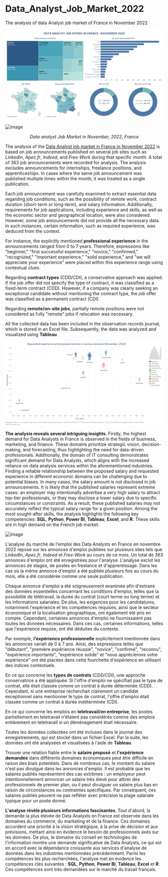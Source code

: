 # Data_Analyst_Job_Market_2022
The analysis of data Analyst job market of France in November 2022

![Dashboard presenting the features of Data Analyst job market during November 2022 in France](https://github.com/Praemuntiacus/Data_Analyst_Job_Market_2022/blob/main/Dashboard%201.png)

![image](https://github.com/Praemuntiacus/Data_Analyst_Job_Market_2022/assets/125415799/125c7f3d-0d19-41d5-8988-8a6183a1d716)

<p align="center">
  <i>Data analyst Job Market in November, 2022, France</i>
</p>

The analysis of the [Data Analyst job market in France in November 2022](https://public.tableau.com/app/profile/roman4891/viz/data_analyst_jobs_november/Dashboard1?publish=yes) is based on job announcements published on several job sites such as *LinkedIn*, *Apec.fr*, *Indeed*, and *Free-Work* during that specific month. A total of 363 job announcements were recorded for analysis. The analysis excludes announcements for internships, freelance positions, and apprenticeships. In cases where the same job announcement was published multiple times within the month, it was treated as a single publication.

Each job announcement was carefully examined to extract essential data regarding job conditions, such as the possibility of remote work, contract duration (short-term or long-term), and salary information. Additionally, requirements for job applications, including experience and skills, as well as the economic sector and geographical location, were also considered. However, some job announcements did not provide all the necessary data. In such instances, certain information, such as required experience, was deduced from the context.

For instance, the explicitly mentioned **professional experience** in the announcements ranged from 0 to 7 years. Therefore, expressions like "beginner," "first successful experience," "novice," "confirmed," "recognized," "important experience," "solid experience," and "we will appreciate your experience" were placed within this experience range using contextual clues.

Regarding **contract types** (CDD/CDI), a conservative approach was applied. If the job offer did not specify the type of contract, it was classified as a fixed-term contract (CDD). However, if a company was clearly seeking an exceptional candidate without mentioning the contract type, the job offer was classified as a permanent contract (CDI).

Regarding **remote/on-site jobs**, partially remote positions were not considered as fully "remote" jobs if relocation was necessary.

All the collected data has been included in the observation records journal, which is stored in an Excel file. Subsequently, the data was analyzed and visualized using **Tableau**.

![relationship of mean salary and requested professional experience in different domains of economy](https://github.com/Praemuntiacus/Data_Analyst_Job_Market_2022/blob/main/salaire_exp.png)

**The analysis reveals several intriguing insights**. Firstly, the highest demand for Data Analysts in France is observed in the fields of business, marketing, and finance. These domains prioritize strategic vision, decision-making, and forecasting, thus highlighting the need for data-driven professionals. Additionally, the domain of IT consulting demonstrates significant demand for Data Analysts, which aligns with the increased reliance on data analysis services within the aforementioned industries.
Finding a reliable relationship between the proposed salary and requested experience in different economic domains can be challenging due to potential biases. In many cases, the salary amount is not disclosed in job announcements. It is likely that the published salaries represent extreme cases: an employer may intentionally advertise a very high salary to attract top-tier professionals, or they may disclose a lower salary due to specific circumstances or constraints. As a result, these published salaries may not accurately reflect the typical salary range for a given position.
Among the most sought-after skills, the analysis highlights the following key competencies: **SQL**, **Python**, **Power BI**, **Tableau**, **Excel**, and **R**. These skills are in high demand on the French job market.

![image](https://github.com/Praemuntiacus/Data_Analyst_Job_Market_2022/assets/125415799/1c09e9ef-5b0f-448a-b188-1aa46e343621)

L'analyse du marché de l'emploi des Data Analysts en France en novembre 2022 repose sur les annonces d'emploi publiées sur plusieurs sites tels que *LinkedIn*, *Apec.fr*, *Indeed* et *Free-Work* au cours de ce mois. Un total de 363 annonces d'emploi ont été enregistrées pour l'analyse. L'analyse exclut les annonces de stages, de postes en freelance et d'apprentissage. Dans les cas où la même annonce d'emploi a été publiée plusieurs fois au cours du mois, elle a été considérée comme une seule publication.

Chaque annonce d'emploi a été soigneusement examinée afin d'extraire des données essentielles concernant les conditions d'emploi, telles que la possibilité de télétravail, la durée du contrat (court terme ou long terme) et les informations salariales. De plus, les exigences pour les candidatures, notamment l'expérience et les compétences requises, ainsi que le secteur économique et la localisation géographique, ont également été pris en compte. Cependant, certaines annonces d'emploi ne fournissaient pas toutes les données nécessaires. Dans ces cas, certaines informations, telles que l'expérience requise, ont été déduites du contexte.

Par exemple, **l'expérience professionnelle** explicitement mentionnée dans les annonces variait de 0 à 7 ans. Ainsi, des expressions telles que "débutant", "première expérience réussie", "novice", "confirmé", "reconnu", "expérience importante", "expérience solide" et "nous apprécierons votre expérience" ont été placées dans cette fourchette d'expérience en utilisant des indices contextuels.

En ce qui concerne les **types de contrats** (CDD/CDI), une approche conservatrice a été appliquée. Si l'offre d'emploi ne spécifiait pas le type de contrat, elle était classée comme un contrat à durée déterminée (CDD). Cependant, si une entreprise recherchait clairement un candidat exceptionnel sans mentionner le type de contrat, l'offre d'emploi était classée comme un contrat à durée indéterminée (CDI).

En ce qui concerne les emplois en **teletravail/en entreprise**, les postes partiellement en teletravail n'étaient pas considérés comme des emplois entièrement en teletravail si un déménagement était nécessaire.

Toutes les données collectées ont été incluses dans le journal des enregistrements, qui est stocké dans un fichier Excel. Par la suite, les données ont été analysées et visualisées à l'aide de **Tableau**.

Trouver une relation fiable entre le **salaire proposé** et **l'expérience demandée** dans différents domaines économiques peut être difficile en raison des biais potentiels. Dans de nombreux cas, le montant du salaire n'est pas divulgué dans les annonces d'emploi. Il est probable que les salaires publiés représentent des cas extrêmes : un employeur peut intentionnellement annoncer un salaire très élevé pour attirer des professionnels de premier plan, ou il peut divulguer un salaire plus bas en raison de circonstances ou contraintes spécifiques. Par conséquent, ces salaires publiés peuvent ne pas refléter avec précision la plage salariale typique pour un poste donné.

**L'analyse révèle plusieurs informations fascinantes**. Tout d'abord, la demande la plus élevée de Data Analysts en France est observée dans les domaines du commerce, du marketing et de la finance. Ces domaines accordent une priorité à la vision stratégique, à la prise de décision et aux prévisions, mettant ainsi en évidence le besoin de professionnels axés sur les données. De plus, le domaine du conseil en technologies de l'information montre une demande significative de Data Analysts, ce qui est en accord avec la dépendance croissante aux services d'analyse de données dans les industries mentionnées précédemment. Parmi les compétences les plus recherchées, l'analyse met en évidence les compétences clés suivantes : **SQL**, **Python**, **Power BI**, **Tableau**, **Excel** et **R**. Ces compétences sont très demandées sur le marché du travail français.
